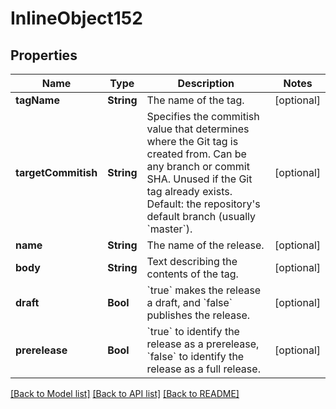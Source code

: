 # InlineObject152

## Properties
Name | Type | Description | Notes
------------ | ------------- | ------------- | -------------
**tagName** | **String** | The name of the tag. | [optional] 
**targetCommitish** | **String** | Specifies the commitish value that determines where the Git tag is created from. Can be any branch or commit SHA. Unused if the Git tag already exists. Default: the repository&#39;s default branch (usually &#x60;master&#x60;). | [optional] 
**name** | **String** | The name of the release. | [optional] 
**body** | **String** | Text describing the contents of the tag. | [optional] 
**draft** | **Bool** | &#x60;true&#x60; makes the release a draft, and &#x60;false&#x60; publishes the release. | [optional] 
**prerelease** | **Bool** | &#x60;true&#x60; to identify the release as a prerelease, &#x60;false&#x60; to identify the release as a full release. | [optional] 

[[Back to Model list]](../README.md#documentation-for-models) [[Back to API list]](../README.md#documentation-for-api-endpoints) [[Back to README]](../README.md)


